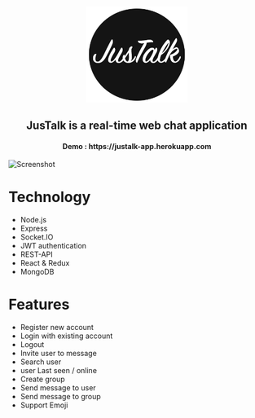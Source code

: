 <p align="center">
  <img src="/screenshot/Logo-JusTalk_B.png?raw=true" width="200"/>
</p>

<h2 align="center">
  JusTalk is a real-time web chat application 
</h2>

<h4 align="center"> Demo : https://justalk-app.herokuapp.com </h4>

![Screenshot](/screenshot/JusTalk.gif)


# Technology
* Node.js
* Express
* Socket.IO
* JWT authentication
* REST-API
* React & Redux
* MongoDB
# Features
* Register new account
* Login with existing account
* Logout
* Invite user to message
* Search user
* user Last seen / online
* Create group
* Send message to user
* Send message to group
* Support Emoji
